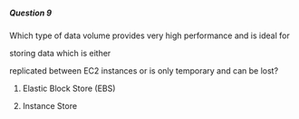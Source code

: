 ##### Question 9


Which type of data volume provides very high performance and is ideal for

storing data which is either


replicated between EC2 instances or is only temporary and can be lost?


1. Elastic Block Store (EBS)

2. Instance Store

